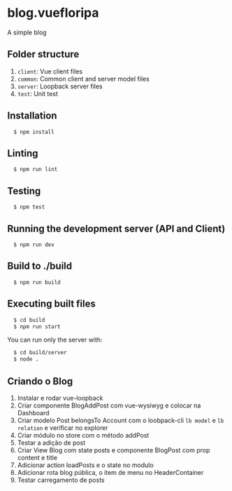 # blog.vuefloripa

A simple blog

## Folder structure

1. `client`: Vue client files
2. `common`: Common client and server model files
3. `server`: Loopback server files
4. `test`: Unit test

## Installation

```
  $ npm install
```

## Linting

```
  $ npm run lint
```

## Testing

```
  $ npm test
```

## Running the development server (API and Client)

```
  $ npm run dev
```

## Build to ./build

```
  $ npm run build
```

## Executing built files

```bash
  $ cd build
  $ npm run start
```

You can run only the server with:

```bash
  $ cd build/server
  $ node .
```

## Criando o Blog
1. Instalar e rodar vue-loopback
2. Criar componente BlogAddPost com vue-wysiwyg e colocar na Dashboard
3. Criar modelo Post belongsTo Account com o loobpack-cli `lb model` e `lb relation` e verificar no explorer
4. Criar módulo no store com o método addPost
5. Testar a adição de post
5. Criar View Blog com state posts e componente BlogPost com prop content e title
6. Adicionar action loadPosts e o state no modulo
7. Adicionar rota blog pública, o item de menu no HeaderContainer
8. Testar carregamento de posts
